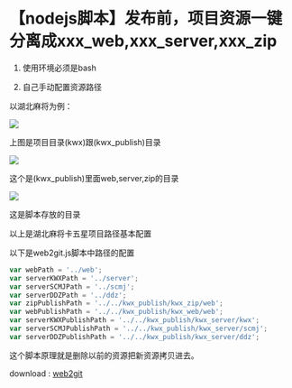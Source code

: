 # 【nodejs脚本】发布前，项目资源一键分离成xxx_web,xxx_server,xxx_zip

1. 使用环境必须是bash

2. 自己手动配置资源路径

以湖北麻将为例：

![](img21/img21_0.png)

上图是项目目录(kwx)跟(kwx_publish)目录

![](img21/img21_1.png)

这个是(kwx_publish)里面web,server,zip的目录

![](img21/img21_2.png)

这是脚本存放的目录

以上是湖北麻将卡五星项目路径基本配置

以下是web2git.js脚本中路径的配置

```js
var webPath = '../web';
var serverKWXPath = '../server';
var serverSCMJPath = '../scmj';
var serverDDZPath = '../ddz';
var zipPublishPath = '../../kwx_publish/kwx_zip/web';
var webPublishPath = '../../kwx_publish/kwx_web/web';
var serverKWXPublishPath = '../../kwx_publish/kwx_server/kwx';
var serverSCMJPublishPath = '../../kwx_publish/kwx_server/scmj';
var serverDDZPublishPath = '../../kwx_publish/kwx_server/ddz';
```

这个脚本原理就是删除以前的资源把新资源拷贝进去。

download : [web2git](img21/web2git.js)




